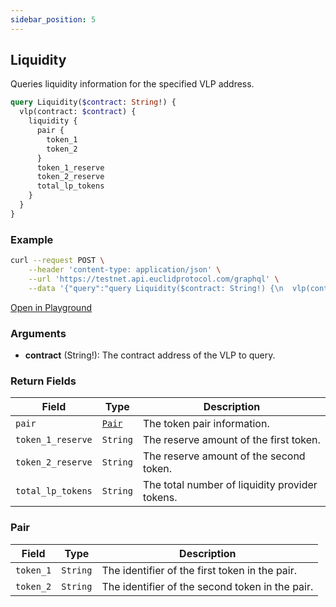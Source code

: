 ```yaml
---
sidebar_position: 5
---
```


## Liquidity 

Queries liquidity information for the specified VLP address.

```graphql
query Liquidity($contract: String!) {
  vlp(contract: $contract) {
    liquidity {
      pair {
        token_1
        token_2
      }
      token_1_reserve
      token_2_reserve
      total_lp_tokens
    }
  }
}
```

### Example

```bash
curl --request POST \
    --header 'content-type: application/json' \
    --url 'https://testnet.api.euclidprotocol.com/graphql' \
    --data '{"query":"query Liquidity($contract: String!) {\n  vlp(contract: $contract) {\n    liquidity {\n      pair {\n        token_1\n        token_2\n      }\n      token_1_reserve\n      token_2_reserve\n      total_lp_tokens\n    }\n  }\n}","variables":{"contract":"nibi1pys22jem6l222sxhexe7dmggtz8xkmhm49p7z3wjgrcdk3t46hgsle088m"}}'
```

[Open in Playground](https://testnet.api.euclidprotocol.com/?explorerURLState=N4IgJg9gxgrgtgUwHYBcQC4QEcYIE4CeABADICWOZYZKBAFACRQSp4CGUK6RAyinmSQBzAIQBKIsAA6SIkQBuAGwAOdZqw5ciTFv00TpsuUUUUYVGsUPHjytmTySZNmyggBrZAH0AjM5dybp5IXgBM-jYAvhHGQd4%2BXngIAM748ggxgR7eoYkpaRlGrhAobIpeKl5xSMkx0Ub1kSAANCDybAJsAEaKKRgg1kRSIOp6nMPcw0hkXWQ%2BygTJoaEAVghwAGyKy6HJAB4AFgh7CADsYHBCQigAXgAce%2B5wB3AALACcyqc3AMwA7ishHgoGB3D8UK8NgchMlegAGO53ODDGRNSJAA)

### Arguments

- **contract** (String!): The contract address of the VLP to query.

### Return Fields

| **Field**                  | **Type**   | **Description**                                             |
|------------------------|--------|---------------------------------------------------------|
| `pair`                   | [`Pair`](#pair) | The token pair information.                            |
| `token_1_reserve`        | `String` | The reserve amount of the first token.                  |
| `token_2_reserve`        | `String` | The reserve amount of the second token.                 |
| `total_lp_tokens`        | `String` | The total number of liquidity provider tokens.          |

### Pair

| **Field**                  | **Type**   | **Description**                                             |
|------------------------|--------|---------------------------------------------------------|
| `token_1`                | `String` | The identifier of the first token in the pair.          |
| `token_2`                | `String` | The identifier of the second token in the pair.         |
